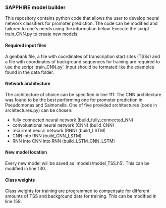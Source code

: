 ### SAPPHIRE model builder

This repository contains python code that allows the user to develop neural network classifiers for promoter prediction. The code can be modified and tailored to one's needs using the information below. Execute the script train_CNN.py to create new models.

#### Required input files
A genbank file, a file with coordinates of transcription start sites (TSSs) and a file with coordinates of background sequences for training are required to use the script 'train_CNN.py'. Input should be formated like the examples found in the data folder.  

#### Network architecture
The architecture of choice can be specified in line 111. The CNN architecture was found to be the best performing one for promoter prediction in Pseudomonas and Salmonella. One of five provided architectures (code in architectures.py) can be chosen:
- fully connected neural network (build_fully_connected_NN)
- convoluational neural network (CNN) (build_CNN)
- recurrent neural network (RNN) (build_LSTM)
- CNN into RNN (build_CNN_LSTM)
- RNN into CNN into RNN (build_LSTM_CNN_LSTM) 

#### New model location
Every new model will be saved as 'models/model_TSS.h5'. This can be modified in line 130.

#### Class weights 
Class weights for training are programmed to compensate for different amounts of TSS and background data for training. This can be modified in line 158.

